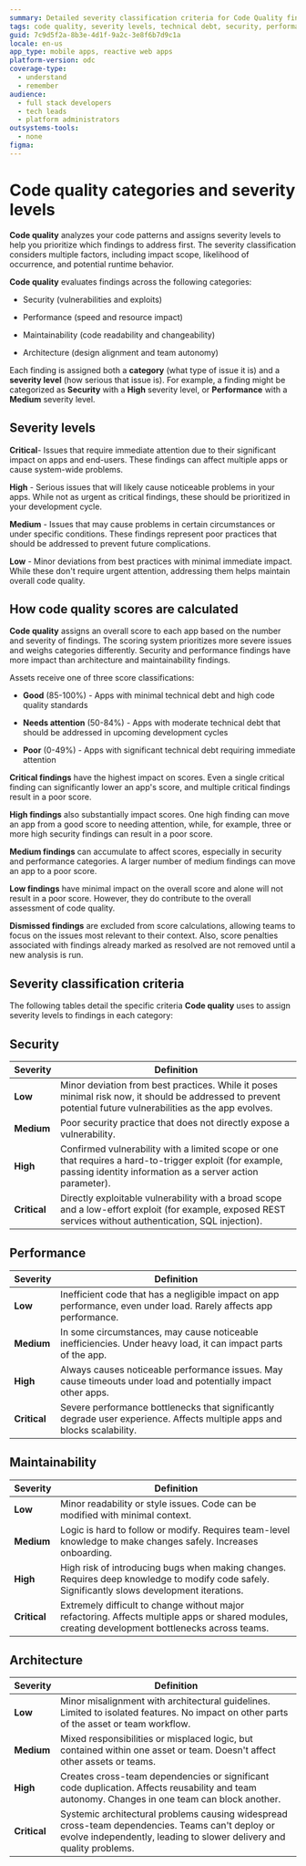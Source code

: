 ```yaml
---
summary: Detailed severity classification criteria for Code Quality findings across Security, Performance, Maintainability, and Architecture categories in OutSystems Developer Cloud (ODC).
tags: code quality, severity levels, technical debt, security, performance, maintainability, architecture
guid: 7c9d5f2a-8b3e-4d1f-9a2c-3e8f6b7d9c1a
locale: en-us
app_type: mobile apps, reactive web apps
platform-version: odc
coverage-type:
  - understand
  - remember
audience:
  - full stack developers
  - tech leads
  - platform administrators
outsystems-tools:
  - none
figma:
---
```


# Code quality categories and severity levels

**Code quality** analyzes your code patterns and assigns severity levels to help you prioritize which findings to address first. The severity classification considers multiple factors, including impact scope, likelihood of occurrence, and potential runtime behavior.

**Code quality** evaluates findings across the following categories:

* Security (vulnerabilities and exploits)

* Performance (speed and resource impact)

* Maintainability (code readability and changeability)

* Architecture (design alignment and team autonomy)

Each finding is assigned both a **category** (what type of issue it is) and a **severity level** (how serious that issue is). For example, a finding might be categorized as **Security** with a **High** severity level, or **Performance** with a **Medium** severity level.

## Severity levels

**Critical**- Issues that require immediate attention due to their significant impact on apps and end-users. These findings can affect multiple apps or cause system-wide problems.

**High** - Serious issues that will likely cause noticeable problems in your apps. While not as urgent as critical findings, these should be prioritized in your development cycle.

**Medium** - Issues that may cause problems in certain circumstances or under specific conditions. These findings represent poor practices that should be addressed to prevent future complications.

**Low** - Minor deviations from best practices with minimal immediate impact. While these don't require urgent attention, addressing them helps maintain overall code quality.

## How code quality scores are calculated

**Code quality** assigns an overall score to each app based on the number and severity of findings. The scoring system prioritizes more severe issues and weighs categories differently. Security and performance findings have more impact than architecture and maintainability findings.

Assets receive one of three score classifications:

* **Good** (85-100%) - Apps with minimal technical debt and high code quality standards

* **Needs attention** (50-84%) - Apps with moderate technical debt that should be addressed in upcoming development cycles

* **Poor** (0-49%) - Apps with significant technical debt requiring immediate attention

**Critical findings** have the highest impact on scores. Even a single critical finding can significantly lower an app's score, and multiple critical findings result in a poor score.

**High findings** also substantially impact scores. One high finding can move an app from a good score to needing attention, while, for example, three or more high security findings can result in a poor score.

**Medium findings** can accumulate to affect scores, especially in security and performance categories. A larger number of medium findings can move an app to a poor score.

**Low findings** have minimal impact on the overall score and alone will not result in a poor score. However, they do contribute to the overall assessment of code quality.

**Dismissed findings** are excluded from score calculations, allowing teams to focus on the issues most relevant to their context. Also, score penalties associated with findings already marked as resolved are not removed until a new analysis is run.

## Severity classification criteria

The following tables detail the specific criteria **Code quality** uses to assign severity levels to findings in each category:

## Security

| Severity | Definition |
|----------|------------|
| **Low** | Minor deviation from best practices. While it poses minimal risk now, it should be addressed to prevent potential future vulnerabilities as the app evolves.|
| **Medium** | Poor security practice that does not directly expose a vulnerability.|
| **High** | Confirmed vulnerability with a limited scope or one that requires a hard-to-trigger exploit (for example, passing identity information as a server action parameter). |
| **Critical** | Directly exploitable vulnerability with a broad scope and a low-effort exploit (for example, exposed REST services without authentication, SQL injection).|

## Performance

| Severity | Definition |
|----------|------------|
| **Low** | Inefficient code that has a negligible impact on app performance, even under load. Rarely affects app performance. |
| **Medium** | In some circumstances, may cause noticeable inefficiencies. Under heavy load, it can impact parts of the app. |
| **High** | Always causes noticeable performance issues. May cause timeouts under load and potentially impact other apps.|
| **Critical** | Severe performance bottlenecks that significantly degrade user experience. Affects multiple apps and blocks scalability. |

## Maintainability

| Severity | Definition |
|----------|------------|
| **Low** | Minor readability or style issues. Code can be modified with minimal context. |
| **Medium** | Logic is hard to follow or modify. Requires team-level knowledge to make changes safely. Increases onboarding. |
| **High** | High risk of introducing bugs when making changes. Requires deep knowledge to modify code safely. Significantly slows development iterations. |
| **Critical** | Extremely difficult to change without major refactoring. Affects multiple apps or shared modules, creating development bottlenecks across teams. |

## Architecture

| Severity | Definition |
|----------|------------|
| **Low** | Minor misalignment with architectural guidelines. Limited to isolated features. No impact on other parts of the asset or team workflow.|
| **Medium** | Mixed responsibilities or misplaced logic, but contained within one asset or team. Doesn't affect other assets or teams.|
| **High** | Creates cross-team dependencies or significant code duplication. Affects reusability and team autonomy. Changes in one team can block another. |
| **Critical** | Systemic architectural problems causing widespread cross-team dependencies. Teams can't deploy or evolve independently, leading to slower delivery and quality problems.|
